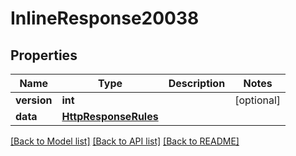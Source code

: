 # InlineResponse20038

## Properties
Name | Type | Description | Notes
------------ | ------------- | ------------- | -------------
**version** | **int** |  | [optional] 
**data** | [**HttpResponseRules**](HttpResponseRules.md) |  | 

[[Back to Model list]](../README.md#documentation-for-models) [[Back to API list]](../README.md#documentation-for-api-endpoints) [[Back to README]](../README.md)

